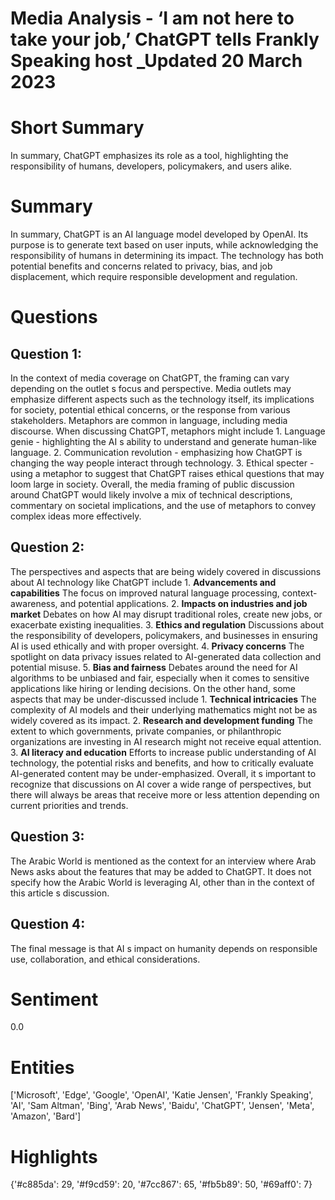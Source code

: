 # Media Analysis - ‘I am not here to take your job,’ ChatGPT tells Frankly Speaking host _Updated 20 March 2023

# Short Summary
In summary, ChatGPT emphasizes its role as a tool, highlighting the responsibility of humans, developers, policymakers, and users alike.

# Summary
In summary, ChatGPT is an AI language model developed by OpenAI. Its purpose is to generate text based on user inputs, while acknowledging the responsibility of humans in determining its impact. The technology has both potential benefits and concerns related to privacy, bias, and job displacement, which require responsible development and regulation.

# Questions
## Question 1:
In the context of media coverage on ChatGPT, the framing can vary depending on the outlet s focus and perspective. Media outlets may emphasize different aspects such as the technology itself, its implications for society, potential ethical concerns, or the response from various stakeholders. Metaphors are common in language, including media discourse. When discussing ChatGPT, metaphors might include  1. Language genie - highlighting the AI s ability to understand and generate human-like language. 2. Communication revolution - emphasizing how ChatGPT is changing the way people interact through technology. 3. Ethical specter - using a metaphor to suggest that ChatGPT raises ethical questions that may loom large in society. Overall, the media framing of public discussion around ChatGPT would likely involve a mix of technical descriptions, commentary on societal implications, and the use of metaphors to convey complex ideas more effectively.
## Question 2:
The perspectives and aspects that are being widely covered in discussions about AI technology like ChatGPT include  1. **Advancements and capabilities** The focus on improved natural language processing, context-awareness, and potential applications. 2. **Impacts on industries and job market** Debates on how AI may disrupt traditional roles, create new jobs, or exacerbate existing inequalities. 3. **Ethics and regulation** Discussions about the responsibility of developers, policymakers, and businesses in ensuring AI is used ethically and with proper oversight. 4. **Privacy concerns** The spotlight on data privacy issues related to AI-generated data collection and potential misuse. 5. **Bias and fairness** Debates around the need for AI algorithms to be unbiased and fair, especially when it comes to sensitive applications like hiring or lending decisions. On the other hand, some aspects that may be under-discussed include  1. **Technical intricacies** The complexity of AI models and their underlying mathematics might not be as widely covered as its impact. 2. **Research and development funding** The extent to which governments, private companies, or philanthropic organizations are investing in AI research might not receive equal attention. 3. **AI literacy and education** Efforts to increase public understanding of AI technology, the potential risks and benefits, and how to critically evaluate AI-generated content may be under-emphasized. Overall, it s important to recognize that discussions on AI cover a wide range of perspectives, but there will always be areas that receive more or less attention depending on current priorities and trends.
## Question 3:
The Arabic World is mentioned as the context for an interview where Arab News asks about the features that may be added to ChatGPT. It does not specify how the Arabic World is leveraging AI, other than in the context of this article s discussion.
## Question 4:
The final message is that AI s impact on humanity depends on responsible use, collaboration, and ethical considerations.


# Sentiment
0.0

# Entities
['Microsoft', 'Edge', 'Google', 'OpenAI', 'Katie Jensen', 'Frankly Speaking', 'AI', 'Sam Altman', 'Bing', 'Arab News', 'Baidu', 'ChatGPT', 'Jensen', 'Meta', 'Amazon', 'Bard']

# Highlights
{'#c885da': 29, '#f9cd59': 20, '#7cc867': 65, '#fb5b89': 50, '#69aff0': 7}

